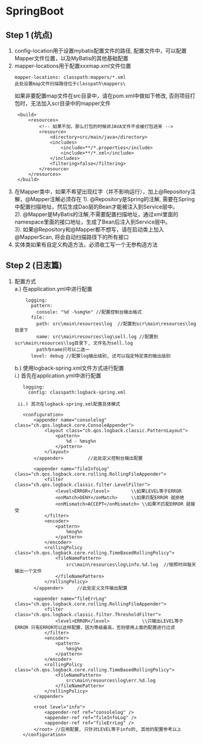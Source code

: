 # SpringBoot 

## Step 1 (坑点)  
1. config-location用于设置mybatis配置文件的路径, 配置文件中，可以配置Mapper文件位置，以及MyBatis的其他基础配置
2. mapper-locations用于配置xxxmap.xml文件位置
   ```
   mapper-locations: classpath:mappers/*.xml
   此处设置map文件扫描路径位于classpath\mappers\  
   ```
   如果非要配置map文件在src目录中，请在pom.xml中做如下修改, 否则项目打包时，无法加入scr目录中的mapper文件
   ```
    <build>
        <resources>
            <!-- 如果不加，那么打包的时候非JAVA文件不会被打包进来 -->
            <resource>
                <directory>src/main/java</directory>
                <includes>
                    <include>**/*.properties</include>
                    <include>**/*.xml</include>
                </includes>
                <filtering>false</filtering>
            </resource>
        </resources>
    </build>    
   ```
3. 在Mapper类中，如果不希望出现红字（并不影响运行），加上@Repository注解，@Mapper注解必须存在
    1). @Repository是Spring的注解, 需要在Spring中配置扫描地址，然后生成Dao层的Bean才能被注入到Service层中。  
    2). @Mapper是MyBatis的注解,不需要配置扫描地址，通过xml里面的namespace里面的接口地址，生成了Bean后注入到Service层中。  
    3). 如果@Repository和@Mapper都不想写，请在启动类上加入@MapperScan, 将会自动扫描路径下的所有接口
4. 实体类如果有自定义构造方法，必须收工写一个无参构造方法  

## Step 2 (日志篇)
1. 配置方式  
    a.) 在application.yml中进行配置
    ```
        logging:
          pattern:
            console: "%d -%smg%n" //配置控制台输出格式
          file:
            path: src\main\resources\log  //配置到scr\main\resources\log目录下
            name: src\main\resources\log\sell.log //配置到scr\main\resources\log目录下, 文件名为sell.log
            path与name只可以二选一
          level: debug //配置log输出级别, 还可以指定特定类的输出级别  
    ```
    b.) 使用logback-spring.xml文件方式进行配置   
        i.) 首先在application.yml中进行配置  
     ```
        logging:
          config: classpath:logback-spring.xml
     ```
        ii.) 其次在logback-spring.xml配置具体模式
     ```
        <configuration>
            <appender name="consolelog" class="ch.qos.logback.core.ConsoleAppender">
                <layout class="ch.qos.logback.classic.PatternLayout">
                    <pattern>
                        %d - %msg%n
                    </pattern>
                </layout>
            </appender>         //此处定义控制台输出配置
        
            <appender name="fileInfoLog" class="ch.qos.logback.core.rolling.RollingFileAppender">
                <filter class="ch.qos.logback.classic.filter.LevelFilter">
                    <level>ERROR</level>        \\如果LEVEL等于ERROR
                    <onMatch>DENY</onMatch>     \\如果匹配ERROR 就拒绝
                    <onMismatch>ACCEPT</onMismatch> \\如果不匹配ERROR 就接受
                </filter>
                <encoder>
                    <pattern>
                        %msg%n
                    </pattern>
                </encoder>
                <rollingPolicy class="ch.qos.logback.core.rolling.TimeBasedRollingPolicy">
                    <fileNamePattern>
                        src\main\resources\log\info.%d.log  //按照时间每天输出一个文件
                    </fileNamePattern>
                </rollingPolicy>
            </appender>     //此处定义文件输出配置 
        
            <appender name="fileErrLog" class="ch.qos.logback.core.rolling.RollingFileAppender">
                <filter class="ch.qos.logback.classic.filter.ThresholdFilter">
                    <level>ERROR</level>            \\只输出LEVEL等于ERROR 只有ERROR可以这样配置，因为等级最高，否则使用上面的配置进行过滤
                </filter>
                <encoder>
                    <pattern>
                        %msg%n
                    </pattern>
                </encoder>
                <rollingPolicy class="ch.qos.logback.core.rolling.TimeBasedRollingPolicy">
                    <fileNamePattern>
                        src\main\resources\log\err.%d.log
                    </fileNamePattern>
                </rollingPolicy>
            </appender>
        
            <root level="info">
                <appender-ref ref="consolelog" />       
                <appender-ref ref="fileInfoLog" />
                <appender-ref ref="fileErrLog" />
            </root> //应用配置, 只针对LEVEL等于info的, 其他的配置参考以上
        </configuration>
    ```
